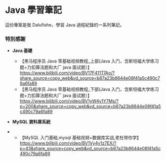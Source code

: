 # Java 學習筆記

這份專案是我 Dalufishe，學習 Java 過程紀錄的一系列筆記。

### 特別感謝

- **Java 基礎**

  - 【黑马程序员 Java 零基础视频教程\_上部(Java 入门，含斯坦福大学练习题+力扣算法题和大厂 java 面试题）】 https://www.bilibili.com/video/BV17F411T7Ao/?share_source=copy_web&vd_source=b87a23b8644e08f41a5c490c79a6fa89
  - 【黑马程序员 Java 零基础视频教程\_下部(Java 入门，含斯坦福大学练习题+力扣算法题和大厂 java 面试题）】 https://www.bilibili.com/video/BV1yW4y1Y7Ms/?p=200&share_source=copy_web&vd_source=b87a23b8644e08f41a5c490c79a6fa89

- **MySQL 資料庫系統**
- 
  - 【MySQL 入门基础,mysql 基础视频+数据库实战,老杜带你学】 https://www.bilibili.com/video/BV1Vy4y1z7EX/?p=43&share_source=copy_web&vd_source=b87a23b8644e08f41a5c490c79a6fa89
